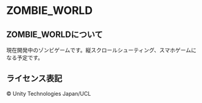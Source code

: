 # ZOMBIE_WORLD
## ZOMBIE_WORLDについて
現在開発中のゾンビゲームです。縦スクロールシューティング、スマホゲームになる予定です。
## ライセンス表記
© Unity Technologies Japan/UCL
